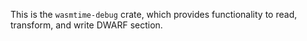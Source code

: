 This is the `wasmtime-debug` crate, which provides functionality to
read, transform, and write DWARF section.

[`wasmtime-debug`]: https://crates.io/crates/wasmtime-debug
